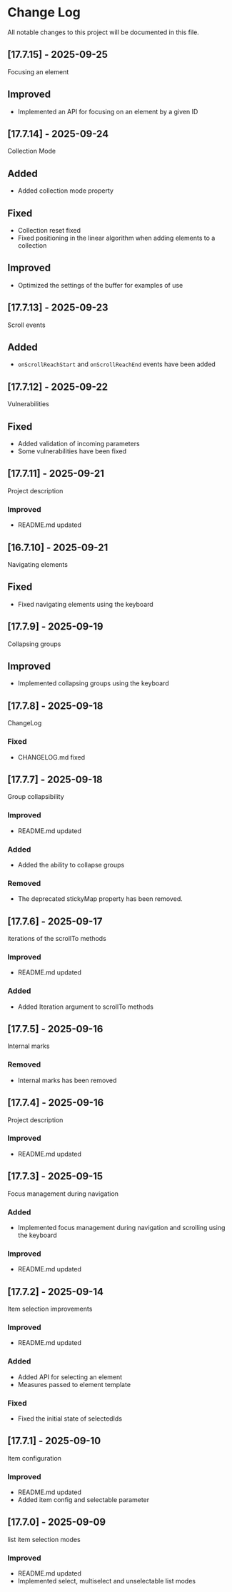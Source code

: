 # Change Log
All notable changes to this project will be documented in this file.

## [17.7.15] - 2025-09-25

Focusing an element

## Improved

- Implemented an API for focusing on an element by a given ID

## [17.7.14] - 2025-09-24

Collection Mode

## Added

- Added collection mode property

## Fixed

- Collection reset fixed
- Fixed positioning in the linear algorithm when adding elements to a collection

## Improved

- Optimized the settings of the buffer for examples of use

## [17.7.13] - 2025-09-23

Scroll events

## Added

- `onScrollReachStart` and `onScrollReachEnd` events have been added

## [17.7.12] - 2025-09-22

Vulnerabilities

## Fixed

- Added validation of incoming parameters
- Some vulnerabilities have been fixed

## [17.7.11] - 2025-09-21

Project description
  
### Improved 

- README.md updated

## [16.7.10] - 2025-09-21

Navigating elements

## Fixed

- Fixed navigating elements using the keyboard

## [17.7.9] - 2025-09-19

Collapsing groups

## Improved

- Implemented collapsing groups using the keyboard

## [17.7.8] - 2025-09-18

ChangeLog
  
### Fixed 

- CHANGELOG.md fixed

## [17.7.7] - 2025-09-18

Group collapsibility
  
### Improved 

- README.md updated

### Added

- Added the ability to collapse groups

### Removed

- The deprecated stickyMap property has been removed.

## [17.7.6] - 2025-09-17

iterations of the scrollTo methods
  
### Improved 

- README.md updated

### Added

- Added Iteration argument to scrollTo methods

## [17.7.5] - 2025-09-16

Internal marks
  
### Removed 

- Internal marks has been removed

## [17.7.4] - 2025-09-16

Project description
  
### Improved 

- README.md updated

## [17.7.3] - 2025-09-15

Focus management during navigation
  
### Added 

- Implemented focus management during navigation and scrolling using the keyboard
  
### Improved 

- README.md updated

## [17.7.2] - 2025-09-14

Item selection improvements
  
### Improved 

- README.md updated
  
### Added 

- Added API for selecting an element
- Measures passed to element template
  
### Fixed

- Fixed the initial state of selectedIds

## [17.7.1] - 2025-09-10

Item configuration

### Improved 

- README.md updated
- Added item config and selectable parameter

## [17.7.0] - 2025-09-09

list item selection modes

### Improved 

- README.md updated
- Implemented select, multiselect and unselectable list modes
